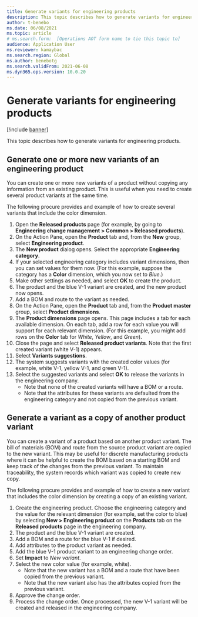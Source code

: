 ```yaml
---
title: Generate variants for engineering products
description: This topic describes how to generate variants for engineering products
author: t-benebo
ms.date: 06/08/2021
ms.topic: article
# ms.search.form:  [Operations AOT form name to tie this topic to]
audience: Application User
ms.reviewer: kamaybac
ms.search.region: Global
ms.author: benebotg
ms.search.validFrom: 2021-06-08
ms.dyn365.ops.version: 10.0.20
---
```


# Generate variants for engineering products

[!include [banner](../includes/banner.md)]

This topic describes how to generate variants for engineering products.

## Generate one or more new variants of an engineering product

You can create one or more new variants of a product without copying any information from an existing product. This is useful when you need to create several product variants at the same time.

The following procure provides and example of how to create several variants that include the color dimension.

1. Open the **Released products** page (for example, by going to **Engineering change management \> Common \> Released products**).
1. On the Action Pane, open the **Product** tab and, from the **New** group, select **Engineering product**.
1. The **New product** dialog opens. Select the appropriate **Engineering category**.
1. If your selected engineering category includes variant dimensions, then you can set values for them now. (For this example, suppose the category has a **Color** dimension, which you now set to *Blue*.)
1. Make other settings as needed, and select **OK** to create the product.
1. The product and the blue V-1 variant are created, and the new product now opens.
1. Add a BOM and route to the variant as needed.
1. On the Action Pane, open the **Product** tab and, from the **Product master** group, select **Product dimensions**.
1. The **Product dimensions** page opens. This page includes a tab for each available dimension. On each tab, add a row for each value you will support for each relevant dimension. (For this example, you might add rows on the **Color** tab for *White*, *Yellow*, and *Green*).
1. Close the page and select **Released product variants**. Note that the first created variant (white V-1) appears.
1. Select **Variants suggestions**.
1. The system suggests variants with the created color values (for example, white V-1, yellow V-1, and green V-1).
1. Select the suggested variants and select **OK** to release the variants in the engineering company.
    - Note that none of the created variants will have a BOM or a route.
    - Note that the attributes for these variants are defaulted from the engineering category and not copied from the previous variant.

## Generate a variant as a copy of another product variant

You can create a variant of a product based on another product variant. The bill of materials (BOM) and route from the source product variant are copied to the new variant. This may be useful for discrete manufacturing products where it can be helpful to create the BOM based on a starting BOM and keep track of the changes from the previous variant. To maintain traceability, the system records which variant was copied to create new copy.

The following procure provides and example of how to create a new variant that includes the color dimension by creating a copy of an existing variant.

1. Create the engineering product. Choose the engineering category and the value for the relevant dimension (for example, set the color to blue) by selecting  **New \> Engineering product** on the **Products** tab on the **Released products** page in the engineering company.
1. The product and the blue V-1 variant are created.
1. Add a BOM and a route for the blue V-1 if desired.
1. Add attributes to the product variant as needed.
1. Add the blue V-1 product variant to an engineering change order.
1. Set **Impact** to *New variant*.
1. Select the new color value (for example, white).
    - Note that the new variant has a BOM and a route that have been copied from the previous variant.
    - Note that the new variant also has the attributes copied from the previous variant.
1. Approve the change order.
1. Process the change order. Once processed, the new V-1 variant will be created and released in the engineering company.
